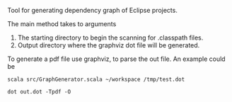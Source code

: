 Tool for generating dependency graph of Eclipse projects.

The main method takes to arguments

1. The starting directory to begin the scanning for .classpath files.
2. Output directory where the graphviz dot file will be generated.


To generate a pdf file use graphviz, to parse the out file. An example could be

```
scala src/GraphGenerator.scala ~/workspace /tmp/test.dot

dot out.dot -Tpdf -O
```